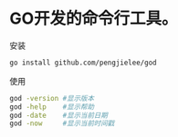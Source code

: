 # GO开发的命令行工具。

安装

```bash
go install github.com/pengjielee/god
```

使用

```bash
god -version #显示版本
god -help    #显示帮助
god -date    #显示当前日期
god -now     #显示当前时间戳
```

